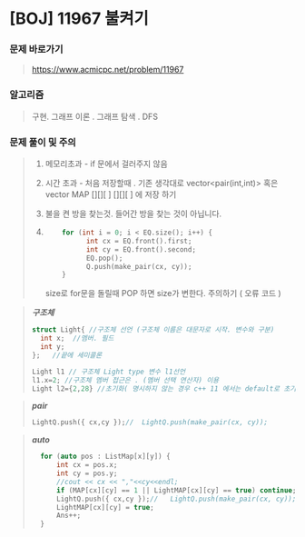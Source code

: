 # [BOJ] 11967 불켜기

### 문제 바로가기

>  https://www.acmicpc.net/problem/11967

### 알고리즘

> 구현. 그래프 이론 . 그래프 탐색 . DFS

### 문제 풀이 및 주의

> 1. 메모리초과 - if 문에서 걸러주지 않음
>
> 2. 시간 초과 - 처음 저장할때 . 기존 생각대로  vector<pair(int,int)> 혹은 vector<light> MAP [][][ ] [][][ ] 에 저장 하기
>
> 3. 불을 켠 방을 찾는것. 들어간 방을 찾는 것이 아닙니다.
>
> 4. ```C++
>        for (int i = 0; i < EQ.size(); i++) {
>              int cx = EQ.front().first;
>              int cy = EQ.front().second;
>              EQ.pop();
>              Q.push(make_pair(cx, cy));
>        }
>    ```
>
>    size로  for문을 돌릴때 POP 하면 size가 변한다. 주의하기 ( 오류 코드 )



>***구조체***
>
>```c++
>struct Light{ //구조체 선언 (구조체 이름은 대문자로 시작. 변수와 구분)
>	int x;	//멤버. 필드
>	int y; 
>};   //끝에 세미콜론
>
>Light l1 // 구조체 Light type 변수 l1선언
>l1.x=2; //구조체 멤버 접근은 . (멤버 선택 연산자) 이용
>Light l2={2,28} //초기화( 명시하지 않는 경우 c++ 11 에서는 default로 초기화 )
>
>```



>***pair***
>
>```c++
>LightQ.push({ cx,cy });//	LightQ.push(make_pair(cx, cy));
>```



> ***auto***
>
> ```c++
> 	for (auto pos : ListMap[x][y]) {
> 		int cx = pos.x;
> 		int cy = pos.y;
> 		//cout << cx << ","<<cy<<endl;
> 		if (MAP[cx][cy] == 1 || LightMAP[cx][cy] == true) continue;
> 		LightQ.push({ cx,cy });//	LightQ.push(make_pair(cx, cy));
> 		LightMAP[cx][cy] = true;
> 		Ans++;
> 	}
> ```